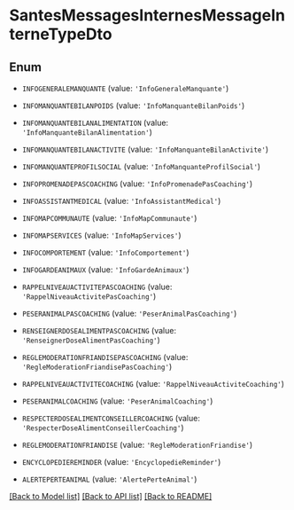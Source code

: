 # SantesMessagesInternesMessageInterneTypeDto


## Enum

* `INFOGENERALEMANQUANTE` (value: `'InfoGeneraleManquante'`)

* `INFOMANQUANTEBILANPOIDS` (value: `'InfoManquanteBilanPoids'`)

* `INFOMANQUANTEBILANALIMENTATION` (value: `'InfoManquanteBilanAlimentation'`)

* `INFOMANQUANTEBILANACTIVITE` (value: `'InfoManquanteBilanActivite'`)

* `INFOMANQUANTEPROFILSOCIAL` (value: `'InfoManquanteProfilSocial'`)

* `INFOPROMENADEPASCOACHING` (value: `'InfoPromenadePasCoaching'`)

* `INFOASSISTANTMEDICAL` (value: `'InfoAssistantMedical'`)

* `INFOMAPCOMMUNAUTE` (value: `'InfoMapCommunaute'`)

* `INFOMAPSERVICES` (value: `'InfoMapServices'`)

* `INFOCOMPORTEMENT` (value: `'InfoComportement'`)

* `INFOGARDEANIMAUX` (value: `'InfoGardeAnimaux'`)

* `RAPPELNIVEAUACTIVITEPASCOACHING` (value: `'RappelNiveauActivitePasCoaching'`)

* `PESERANIMALPASCOACHING` (value: `'PeserAnimalPasCoaching'`)

* `RENSEIGNERDOSEALIMENTPASCOACHING` (value: `'RenseignerDoseAlimentPasCoaching'`)

* `REGLEMODERATIONFRIANDISEPASCOACHING` (value: `'RegleModerationFriandisePasCoaching'`)

* `RAPPELNIVEAUACTIVITECOACHING` (value: `'RappelNiveauActiviteCoaching'`)

* `PESERANIMALCOACHING` (value: `'PeserAnimalCoaching'`)

* `RESPECTERDOSEALIMENTCONSEILLERCOACHING` (value: `'RespecterDoseAlimentConseillerCoaching'`)

* `REGLEMODERATIONFRIANDISE` (value: `'RegleModerationFriandise'`)

* `ENCYCLOPEDIEREMINDER` (value: `'EncyclopedieReminder'`)

* `ALERTEPERTEANIMAL` (value: `'AlertePerteAnimal'`)

[[Back to Model list]](../README.md#documentation-for-models) [[Back to API list]](../README.md#documentation-for-api-endpoints) [[Back to README]](../README.md)


